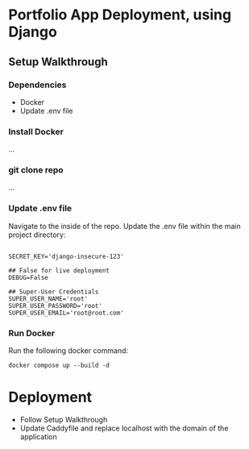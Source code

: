 # Portfolio App Deployment, using Django

## Setup Walkthrough

### Dependencies
- Docker 
- Update .env file

### Install Docker
...

### git clone repo
...

### Update .env file
Navigate to the inside of the repo.
Update the .env file within the main project directory:
```shell

SECRET_KEY='django-insecure-123'

## False for live deployment
DEBUG=False

## Super-User Credentials
SUPER_USER_NAME='root'
SUPER_USER_PASSWORD='root'
SUPER_USER_EMAIL='root@root.com'
```

### Run Docker
Run the following docker command:
```shell
docker compose up --build -d
```

# Deployment
- Follow Setup Walkthrough 
- Update Caddyfile and replace localhost with the domain of the application
